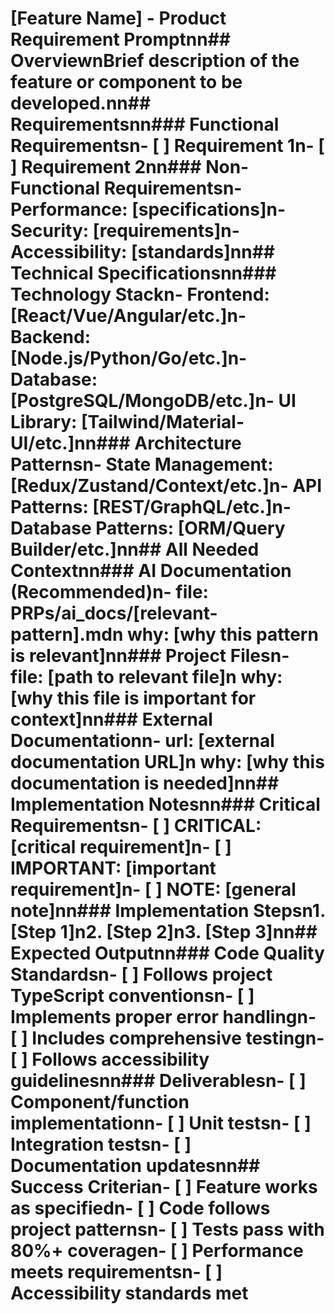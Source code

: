 # [Feature Name] - Product Requirement Promptnn## OverviewnBrief description of the feature or component to be developed.nn## Requirementsnn### Functional Requirementsn- [ ] Requirement 1n- [ ] Requirement 2nn### Non-Functional Requirementsn- Performance: [specifications]n- Security: [requirements]n- Accessibility: [standards]nn## Technical Specificationsnn### Technology Stackn- Frontend: [React/Vue/Angular/etc.]n- Backend: [Node.js/Python/Go/etc.]n- Database: [PostgreSQL/MongoDB/etc.]n- UI Library: [Tailwind/Material-UI/etc.]nn### Architecture Patternsn- State Management: [Redux/Zustand/Context/etc.]n- API Patterns: [REST/GraphQL/etc.]n- Database Patterns: [ORM/Query Builder/etc.]nn## All Needed Contextnn### AI Documentation (Recommended)n- **file**: PRPs/ai_docs/[relevant-pattern].mdn  **why**: [why this pattern is relevant]nn### Project Filesn- **file**: [path to relevant file]n  **why**: [why this file is important for context]nn### External Documentationn- **url**: [external documentation URL]n  **why**: [why this documentation is needed]nn## Implementation Notesnn### Critical Requirementsn- [ ] CRITICAL: [critical requirement]n- [ ] IMPORTANT: [important requirement]n- [ ] NOTE: [general note]nn### Implementation Stepsn1. [Step 1]n2. [Step 2]n3. [Step 3]nn## Expected Outputnn### Code Quality Standardsn- [ ] Follows project TypeScript conventionsn- [ ] Implements proper error handlingn- [ ] Includes comprehensive testingn- [ ] Follows accessibility guidelinesnn### Deliverablesn- [ ] Component/function implementationn- [ ] Unit testsn- [ ] Integration testsn- [ ] Documentation updatesnn## Success Criterian- [ ] Feature works as specifiedn- [ ] Code follows project patternsn- [ ] Tests pass with 80%+ coveragen- [ ] Performance meets requirementsn- [ ] Accessibility standards met
